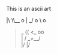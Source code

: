 This is an ascii art

|\   \\\\__     o
| \_/    o \    o 
> _   (( <_  oo  
| / \__+___/      
|/     |/

